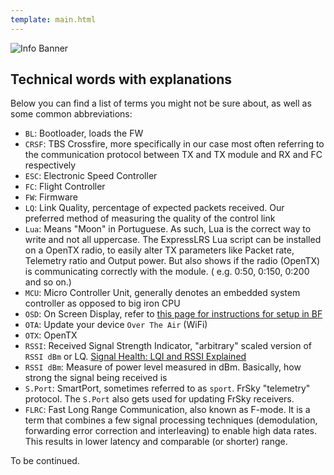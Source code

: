 ```yaml
---
template: main.html
---
```


![Info Banner](https://github.com/ExpressLRS/ExpressLRS-Hardware/blob/master/img/information.png?raw=true)

## Technical words with explanations

Below you can find a list of terms you might not be sure about, as well as some common abbreviations:

- `BL`: Bootloader, loads the FW
- `CRSF`: TBS Crossfire, more specifically in our case most often referring to the communication protocol between TX and TX module and RX and FC respectively
- `ESC`: Electronic Speed Controller
- `FC`: Flight Controller
- `FW`: Firmware
- `LQ`: Link Quality, percentage of expected packets received. Our preferred method of measuring the quality of the control link
- `Lua`: Means "Moon" in Portuguese. As such, Lua is the correct way to write and not all uppercase. The ExpressLRS Lua script can be installed on a OpenTX radio, to easily alter TX parameters like Packet rate, Telemetry ratio and Output power. But also shows if the radio (OpenTX) is communicating correctly with the module. ( e.g. 0:50, 0:150, 0:200 and so on.)
- `MCU`: Micro Controller Unit, generally denotes an embedded system controller as opposed to big iron CPU
- `OSD`: On Screen Display, refer to [this page for instructions for setup in BF](../quick-start/pre-1stflight.md#rssi-and-link-quality)
- `OTA`: Update your device `Over The Air` (WiFi)
- `OTX`: OpenTX
- `RSSI`: Received Signal Strength Indicator, "arbitrary" scaled version of `RSSI dBm` or LQ. [Signal Health: LQI and RSSI Explained](../info/signal-health.md)
- `RSSI dBm`: Measure of power level measured in dBm. Basically, how strong the signal being received is
- `S.Port`: SmartPort, sometimes referred to as `sport`. FrSky "telemetry" protocol. The `S.Port` also gets used for updating FrSky receivers.
- `FLRC`: Fast Long Range Communication, also known as F-mode. It is a term that combines a few signal processing techniques (demodulation, forwarding error correction and interleaving) to enable high data rates. This results in lower latency and comparable (or shorter) range.

To be continued.
